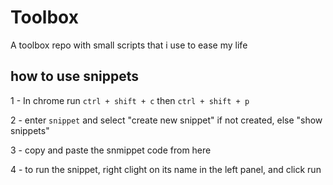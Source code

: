 # Toolbox
A toolbox repo with small scripts that i use to ease my life

## how to use snippets
1 - In chrome run `ctrl + shift + c` then `ctrl + shift + p`

2 - enter `snippet` and select "create new snippet" if not created, else "show snippets"

3 - copy and paste the snmippet code from here

4 - to run the snippet, right clight on its name in the left panel, and click run
